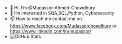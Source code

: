 - 👋 Hi, I’m @Mudassor-Ahmed-Chowdhury
- 👀 I’m interested in SQA,SQL,Python, Cybersecurity
- 📫 How to reach me contact me on https://www.facebook.com/Mudassorchowdhury or https://www.linkedin.com/in/mudassor/
- ![GitHub Stats](https://github-readme-stats.vercel.app/api?username=mudassorahmedchowdhury&theme=radical)
